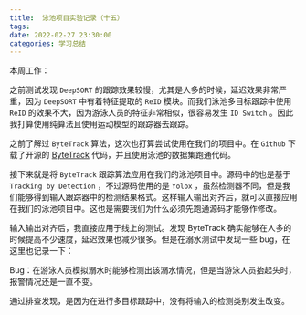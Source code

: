 ```yaml
---
title:  泳池项目实验记录（十五）
tags: 
date: 2022-02-27 23:30:00
categories: 学习总结
---
```


本周工作：

之前测试发现 `DeepSORT` 的跟踪效果较慢，尤其是人多的时候，延迟效果非常严重，因为 `DeepSORT` 中有着特征提取的 `ReID` 模块。而我们泳池多目标跟踪中使用 `ReID` 的效果不大，因为游泳人员的特征非常相似，很容易发生 `ID Switch` 。因此我打算使用纯算法且使用运动模型的跟踪器去跟踪。 

之前了解过 `ByteTrack` 算法，这次也打算尝试使用在我们的项目中。在 `Github` 下载了开源的 [ByteTrack](https://github.com/ifzhang/ByteTrack) 代码，并且使用泳池的数据集跑通代码。

接下来就是将 `ByteTrack` 跟踪算法应用在我们的泳池项目中。源码中的也是基于 `Tracking by Detection` ，不过源码使用的是 `Yolox` ，虽然检测器不同，但是我们能够得到输入跟踪器中的检测结果格式。这样输入输出对齐后，就可以直接应用在我们的泳池项目中。这也是需要我们为什么必须先跑通源码才能够作修改。

输入输出对齐后，我直接应用于线上的测试。发现 ByteTrack 确实能够在人多的时候提高不少速度，延迟效果也减少很多。但是在溺水测试中发现一些 bug，在这里也记录一下：

Bug：在游泳人员模拟溺水时能够检测出该溺水情况，但是当游泳人员抬起头时，报警情况还是一直不变。

通过排查发现，是因为在进行多目标跟踪中，没有将输入的检测类别发生改变。


